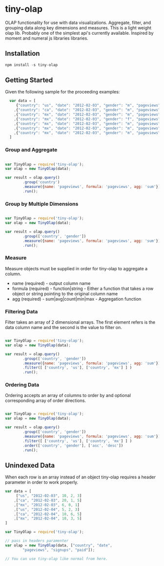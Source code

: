 # tiny-olap
OLAP functionality for use with data visualizations. Aggregate, filter, and grouping data along key dimensions and measures.  This is a light weight olap lib.  Probably one of the simplest api's currently available. Inspired by moment and numeral js libraries libraries.

## Installation

```javascript
npm install -s tiny-olap
```


## Getting Started

Given the following sample for the proceeding examples:

```javascript
  var data = [
	 {"country": "us", "date": "2012-02-03", "gender": "m", "pageviews": 10, "signups": 2, "paid": 3}
	,{"country": "ca", "date": "2012-02-03", "gender": "m", "pageviews": 20, "signups": 1, "paid": 5}
	,{"country": "mx", "date": "2012-02-03", "gender": "m", "pageviews": 6, "signups": 0, "paid": 1}
	,{"country": "mx", "date": "2012-02-03", "gender": "f", "pageviews": 2, "signups": 1, "paid": 0}
	,{"country": "mx", "date": "2012-02-03", "gender": "m", "pageviews": 6, "signups": 0, "paid": 1}
	,{"country": "mx", "date": "2012-02-03", "gender": "m", "pageviews": 6, "signups": 0, "paid": 1}
	,{"country": "mx", "date": "2012-02-03", "gender": "m", "pageviews": 6, "signups": 0, "paid": 1}
  ]
 ```

### Group and Aggregate

```javascript

var TinyOlap = require('tiny-olap');
var olap = new TinyOlap(data);

var result = olap.query()
		.group('country')
		.measure({name: 'pageviews', formula: 'pageviews', agg: 'sum'})
		.run();

```

### Group by Multiple Dimensions

```javascript

var TinyOlap = require('tiny-olap');
var olap = new TinyOlap(data);

var result = olap.query()
		.group(['country', 'gender'])
		.measure({name: 'pageviews', formula: 'pageviews', agg: 'sum'})
		.run();

```

### Measure
Measure objects must be supplied in order for tiny-olap to aggregate a column.

* name (required) - output column name
* formula (required) - function|string - Either a function that takes a row object or string pointing to the original column name
* agg (required) - sum|avg|count|min|max - Aggregation function

### Filtering Data
Filter takes an array of 2 dimensional arrays. The first element refers is the data column name and the second is the value to filter on.

```javascript

var TinyOlap = require('tiny-olap');
var olap = new TinyOlap(data);

var result = olap.query()
		.group(['country', 'gender'])
		.measure({name: 'pageviews', formula: 'pageviews', agg: 'sum'})
		.filter([ ['country', 'us'], ['country', 'mx'] ] )
		.run();

```

### Ordering Data
Ordering accepts an array of columns to order by and optional corresponding array of order directions.

```javascript

var TinyOlap = require('tiny-olap');
var olap = new TinyOlap(data);

var result = olap.query()
		.group(['country', 'gender'])
		.measure({name: 'pageviews', formula: 'pageviews', agg: 'sum'})
		.filter([ ['country', 'us'], ['country', 'mx'] ] )
		.order(['country', 'gender'], ['asc', 'desc'])
		.run();

```

## Unindexed Data
When each row is an array instead of an object tiny-olap requires a header parameter in order to work properly.  

```javascript
var data = [
	 ["us", "2012-02-03", 10, 2, 3]
	,["ca", "2012-02-03", 20, 1, 5]
	,["mx", "2012-02-03", 6, 0, 1]
	,["us", "2012-02-04", 5, 2, 3]
	,["ca", "2012-02-04", 10, 6, 5]
	,["mx", "2012-02-04", 10, 3, 5]
]

var TinyOlap = require('tiny-olap');

// pass in headers paramenter 
var olap = new TinyOlap(data, ["country", "date", 
		"pageviews", "signups", "paid"]);

// You can use tiny-olap like normal from here.

```
